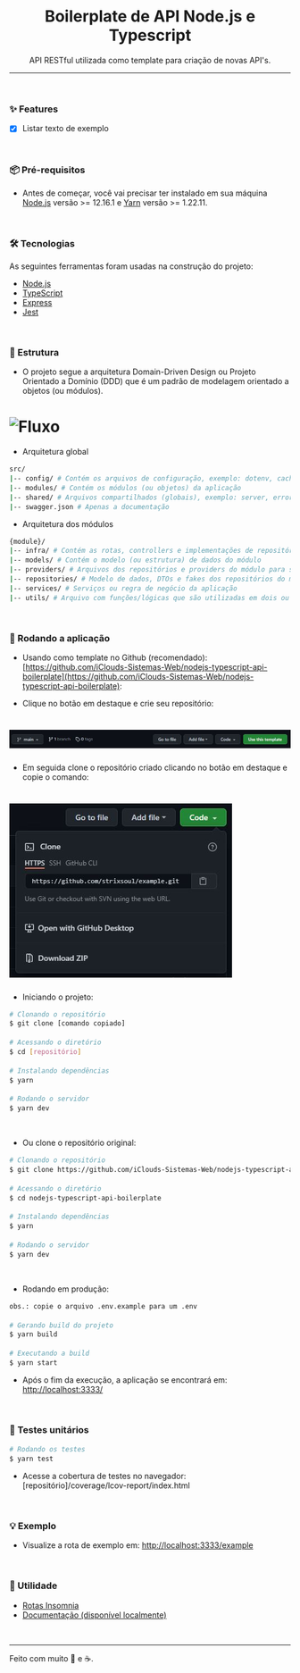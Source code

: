 <h1 align="center">Boilerplate de API Node.js e Typescript</h1>

<p align="center">API RESTful utilizada como template para criação de novas API's.</p>
<hr>
<br>

### ✨ Features
- [x] Listar texto de exemplo

<br>

### 📦 Pré-requisitos

- Antes de começar, você vai precisar ter instalado em sua máquina [Node.js](https://nodejs.org/en/) versão >= 12.16.1 e [Yarn](https://yarnpkg.com/) versão >= 1.22.11.

<br>

### 🛠 Tecnologias

As seguintes ferramentas foram usadas na construção do projeto:

- [Node.js](https://nodejs.org/en/)
- [TypeScript](https://www.typescriptlang.org/)
- [Express](https://expressjs.com/pt-br/)
- [Jest](https://jestjs.io/pt-BR//)

<br>

### 🔨 Estrutura

- O projeto segue a arquitetura Domain-Driven Design ou Projeto Orientado a Domínio (DDD) que é um padrão de modelagem orientado a objetos (ou módulos).

<h1>
  <img alt="Fluxo" title="#Fluxo" src="https://i.ibb.co/yQwBJRk/Fluxo-de-requisi-o-2x-1.png" />
</h1>

- Arquitetura global

```sh
src/
|-- config/ # Contém os arquivos de configuração, exemplo: dotenv, cache e upload
|-- modules/ # Contém os módulos (ou objetos) da aplicação
|-- shared/ # Arquivos compartilhados (globais), exemplo: server, errors e container de injeção de dependência
|-- swagger.json # Apenas a documentação
```

- Arquitetura dos módulos

```sh
{module}/
|-- infra/ # Contém as rotas, controllers e implementações de repositórios
|-- models/ # Contém o modelo (ou estrutura) de dados do módulo
|-- providers/ # Arquivos dos repositórios e providers do módulo para serem "injetados" no container de injeção de dependência
|-- repositories/ # Modelo de dados, DTOs e fakes dos repositórios do módulo
|-- services/ # Serviços ou regra de negócio da aplicação
|-- utils/ # Arquivo com funções/lógicas que são utilizadas em dois ou mais services
```

<br>

### 🎲 Rodando a aplicação

- Usando como template no Github (recomendado): [https://github.com/iClouds-Sistemas-Web/nodejs-typescript-api-boilerplate](https://github.com/iClouds-Sistemas-Web/nodejs-typescript-api-boilerplate):

- Clique no botão em destaque e crie seu repositório:

<h1>
  <img alt="template" title="#template" src="./docs/useThisTemplate.JPG" />
</h1>

- Em seguida clone o repositório criado clicando no botão em destaque e copie o comando:

<h1>
  <img alt="template" title="#template" src="./docs/code.JPG" />
</h1>


- Iniciando o projeto:

```bash
# Clonando o repositório
$ git clone [comando copiado]

# Acessando o diretório
$ cd [repositório]

# Instalando dependências
$ yarn

# Rodando o servidor
$ yarn dev
```

<br>

- Ou clone o repositório original:
```bash
# Clonando o repositório
$ git clone https://github.com/iClouds-Sistemas-Web/nodejs-typescript-api-boilerplate.git

# Acessando o diretório
$ cd nodejs-typescript-api-boilerplate

# Instalando dependências
$ yarn

# Rodando o servidor
$ yarn dev
```

<br>


- Rodando em produção:

```bash
obs.: copie o arquivo .env.example para um .env

# Gerando build do projeto
$ yarn build

# Executando a build
$ yarn start
```

- Após o fim da execução, a aplicação se encontrará em: [http://localhost:3333/](http://localhost:3333/)

<br>

### 🧪 Testes unitários

```bash
# Rodando os testes
$ yarn test
```

- Acesse a cobertura de testes no navegador: [repositório]/coverage/lcov-report/index.html

<br>

### 💡 Exemplo
- Visualize a rota de exemplo em: [http://localhost:3333/example](http://localhost:3333/example)

<br>

### 🙋 Utilidade

- [Rotas Insomnia](https://drive.google.com/file/d/1xKlCP4dzfBnuOPthN-QrPtg2pDmE6eAB/view?usp=sharing)
- [Documentação (disponível localmente)](http://localhost:3333/)

<br>

---

Feito com muito 💙 e ☕.
